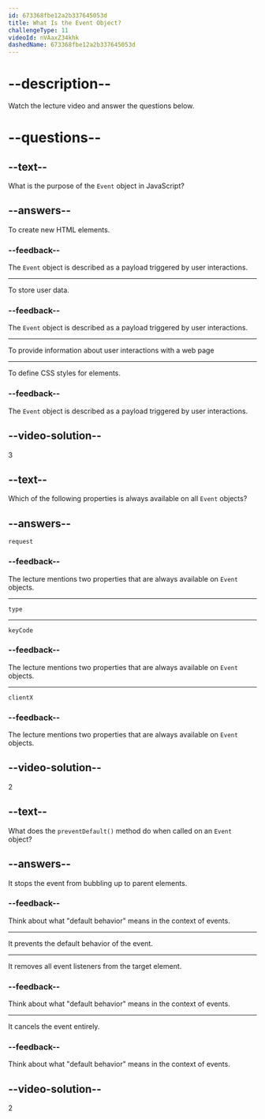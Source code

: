 ```yaml
---
id: 673368fbe12a2b337645053d
title: What Is the Event Object?
challengeType: 11
videoId: nVAaxZ34khk
dashedName: 673368fbe12a2b337645053d
---
```


# --description--

Watch the lecture video and answer the questions below.

# --questions--

## --text--

What is the purpose of the `Event` object in JavaScript?

## --answers--

To create new HTML elements.

### --feedback--

The `Event` object is described as a payload triggered by user interactions.

---

To store user data.

### --feedback--

The `Event` object is described as a payload triggered by user interactions.

---

To provide information about user interactions with a web page

---

To define CSS styles for elements.

### --feedback--

The `Event` object is described as a payload triggered by user interactions.

## --video-solution--

3

## --text--

Which of the following properties is always available on all `Event` objects?

## --answers--

`request`

### --feedback--

The lecture mentions two properties that are always available on `Event` objects.

---

`type`

---

`keyCode`

### --feedback--

The lecture mentions two properties that are always available on `Event` objects.

---

`clientX`

### --feedback--

The lecture mentions two properties that are always available on `Event` objects.

## --video-solution--

2

## --text--

What does the `preventDefault()` method do when called on an `Event` object?

## --answers--

It stops the event from bubbling up to parent elements.

### --feedback--

Think about what "default behavior" means in the context of events.

---

It prevents the default behavior of the event.

---

It removes all event listeners from the target element.

### --feedback--

Think about what "default behavior" means in the context of events.

---

It cancels the event entirely.

### --feedback--

Think about what "default behavior" means in the context of events.

## --video-solution--

2
